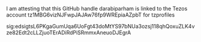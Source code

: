 I am attesting that this GitHub handle darabiparham is linked to the Tezos account tz1MBG6vizNJFwpJAJAw76fp9WREpiaAZpbT for tzprofiles

sig:edsigtsL6PKgaGumUqa6UoFgt43doMtYS97bNUa3ozsj118qhQoxuZLK4vze82Edt2cLLZjuoTErADiRdPiSRmmxAneuoDJEgrA
